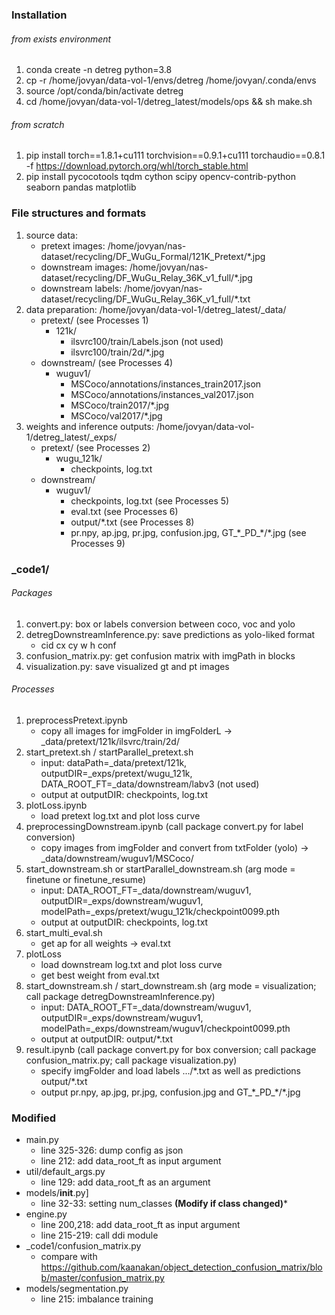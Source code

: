 ### Installation
###### from exists environment
1. conda create -n detreg python=3.8
2. cp -r /home/jovyan/data-vol-1/envs/detreg /home/jovyan/.conda/envs
3. source /opt/conda/bin/activate detreg
4. cd /home/jovyan/data-vol-1/detreg_latest/models/ops && sh make.sh
###### from scratch
1. pip install torch==1.8.1+cu111 torchvision==0.9.1+cu111 torchaudio==0.8.1 -f https://download.pytorch.org/whl/torch_stable.html
2. pip install pycocotools tqdm cython scipy opencv-contrib-python seaborn pandas matplotlib

### File structures and formats
1. source data:
    + pretext images: /home/jovyan/nas-dataset/recycling/DF_WuGu_Formal/121K_Pretext/\*.jpg
    + downstream images: /home/jovyan/nas-dataset/recycling/DF_WuGu_Relay_36K_v1_full/\*.jpg
    + downstream labels: /home/jovyan/nas-dataset/recycling/DF_WuGu_Relay_36K_v1_full/\*.txt
2. data preparation: /home/jovyan/data-vol-1/detreg_latest/\_data/
    + pretext/ (see Processes 1)
        + 121k/
            + ilsvrc100/train/Labels.json (not used)
            + ilsvrc100/train/2d/\*.jpg
    + downstream/ (see Processes 4)
        + wuguv1/
            + MSCoco/annotations/instances_train2017.json
            + MSCoco/annotations/instances_val2017.json
            + MSCoco/train2017/\*.jpg
            + MSCoco/val2017/\*.jpg
4. weights and inference outputs: /home/jovyan/data-vol-1/detreg_latest/\_exps/
    + pretext/ (see Processes 2)
        + wugu_121k/
            + checkpoints, log.txt
    + downstream/
        + wuguv1/
            + checkpoints, log.txt (see Processes 5)
            + eval.txt (see Processes 6)
            + output/\*.txt (see Processes 8)
            + pr.npy, ap.jpg, pr.jpg, confusion.jpg, GT_\*\_PD_\*/\*.jpg (see Processes 9)

### \_code1/
###### Packages
1. convert.py: box or labels conversion between coco, voc and yolo
2. detregDownstreamInference.py: save predictions as yolo-liked format
    + cid cx cy w h conf
3. confusion_matrix.py: get confusion matrix with imgPath in blocks
4. visualization.py: save visualized gt and pt images
###### Processes
1. preprocessPretext.ipynb
    + copy all images for imgFolder in imgFolderL -> \_data/pretext/121k/ilsvrc/train/2d/
2. start_pretext.sh / startParallel_pretext.sh
    + input: dataPath=\_data/pretext/121k, outputDIR=\_exps/pretext/wugu_121k, DATA_ROOT_FT=\_data/downstream/labv3 (not used)
    + output at outputDIR: checkpoints, log.txt
3. plotLoss.ipynb
    + load pretext log.txt and plot loss curve
4. preprocessingDownstream.ipynb (call package convert.py for label conversion)
    + copy images from imgFolder and convert from txtFolder (yolo) -> \_data/downstream/wuguv1/MSCoco/
5. start_downstream.sh or startParallel_downstream.sh (arg mode = finetune or finetune_resume)
    + input: DATA_ROOT_FT=\_data/downstream/wuguv1, outputDIR=\_exps/downstream/wuguv1, modelPath=\_exps/pretext/wugu_121k/checkpoint0099.pth
    + output at outputDIR: checkpoints, log.txt
6. start_multi_eval.sh
    + get ap for all weights -> eval.txt
7. plotLoss
    + load downstream log.txt and plot loss curve
    + get best weight from eval.txt
8. start_downstream.sh / start_downstream.sh (arg mode = visualization; call package detregDownstreamInference.py)
    + input: DATA_ROOT_FT=\_data/downstream/wuguv1, outputDIR=\_exps/downstream/wuguv1, modelPath=\_exps/downstream/wuguv1/checkpoint0099.pth
    + output at outputDIR: output/\*.txt
9. result.ipynb (call package convert.py for box conversion; call package confusion_matrix.py; call package visualization.py)
    + specify imgFolder and load labels .../\*.txt as well as predictions output/\*.txt
    + output pr.npy, ap.jpg, pr.jpg, confusion.jpg and GT_\*\_PD_\*/\*.jpg
        
### Modified
+ main.py
    + line 325-326: dump config as json
    + line 212: add data_root_ft as input argument
+ util/default_args.py
    + line 129: add data_root_ft as an argument
+ models/__init__.py]
    + line 32-33: setting num_classes **(Modify if class changed)***
+ engine.py
    + line 200,218: add data_root_ft as input argument
    + line 215-219: call ddi module
+ \_code1/confusion_matrix.py
    + compare with https://github.com/kaanakan/object_detection_confusion_matrix/blob/master/confusion_matrix.py
+ models/segmentation.py
    + line 215: imbalance training
